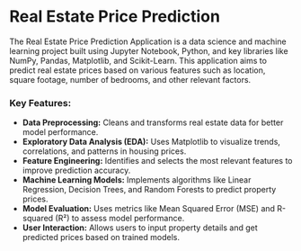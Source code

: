 # Real Estate Price Prediction

The Real Estate Price Prediction Application is a data science and machine learning project built using Jupyter Notebook, Python, and key libraries like NumPy, Pandas, Matplotlib, and Scikit-Learn. This application aims to predict real estate prices based on various features such as location, square footage, number of bedrooms, and other relevant factors.

<h3>Key Features:</h3>

- <b>Data Preprocessing:</b> Cleans and transforms real estate data for better model performance.
- <b>Exploratory Data Analysis (EDA):</b> Uses Matplotlib to visualize trends, correlations, and patterns in housing prices.
- <b>Feature Engineering:</b> Identifies and selects the most relevant features to improve prediction accuracy.
- <b>Machine Learning Models:</b> Implements algorithms like Linear Regression, Decision Trees, and Random Forests to predict property prices.
- <b>Model Evaluation:</b> Uses metrics like Mean Squared Error (MSE) and R-squared (R²) to assess model performance.
- <b>User Interaction:</b> Allows users to input property details and get predicted prices based on trained models.
